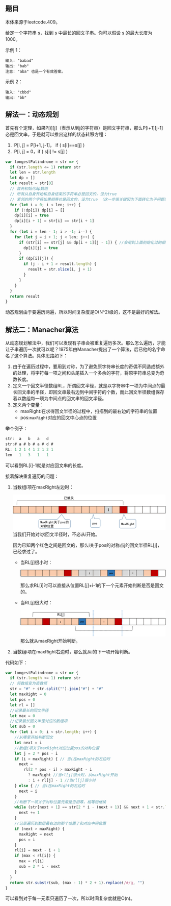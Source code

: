 ## 题目

本体来源于leetcode.409。	

给定一个字符串 s，找到 s 中最长的回文子串。你可以假设 s 的最大长度为 1000。

示例 1：

```
输入: "babad"
输出: "bab"
注意: "aba" 也是一个有效答案。
```

示例 2：

```
输入: "cbbd"
输出: "bb"
```

## 解法一：动态规划

首先有个定理，如果P\[i][j]（表示从到j的字符串）是回文字符串，那么P\[i+1][j-1]必是回文串。于是就可以推出这样的状态转移方程：

1. ​      P[i, j] = P[i+1, j-1]， if ( s[i]==s[j] )
2. ​      P[i, j] = 0，if ( s[i] != s[j] )

```js
var longestPalindrome = str => {
  if (str.length <= 1) return str
  let len = str.length
  let dp = []
  let result = str[0]
  // 首先初始化dp数组
  // 所有从自身开始和自身结束的字符串必是回文的，设为true
  // 紧邻的两个字符如果相等也是回文的，设为true （这一步很关键因为下面转化为子问题时，会被用到）
  for (let i = 0; i < len; i++) {
    if (!dp[i]) dp[i] = []
    dp[i][i] = true
    dp[i][i + 1] = str[i] == str[i + 1]
  }
  for (let i = len - 1; i > -1; i--) {
    for (let j = i + 1; j < len; j++) {
      if (str[i] == str[j] && dp[i + 1][j - 1]) { //会用到上面初始化过的相邻的两个元素dp结果
        dp[i][j] = true
      }
      if (dp[i][j]) {
        if (j - i + 1 > result.length) {
          result = str.slice(i, j + 1)
        }
      }
    }
  }
  return result
}
```

动态规划由于要遍历两遍，所以时间复杂度是O(N^2)级的，这不是最好的解法。

## 解法二：Manacher算法

从动态规划解法中，我们可以发现有子串会被重复遍历多次。那么怎么遍历，才能让子串遍历一次就可以呢？1975年由Manacher提出了一个算法，后已他的名字命名了这个算法。具体思路如下：

1. 由于在遍历过程中，要用到对称，为了避免原字符串长度的奇偶不同造成额外的处理，将字符每一项之间和头尾插入一个多余的字符，将原字符串总变为奇数长度。
2. 定义一个回文半径数组RL，所谓回文半径，就是以字符串中一项为中间点的最长回文串的半径，即回文串最右边到中间字符的个数，而此回文半径数组保存着以数组每一项为中间点的回文串的回文半径。
3. 定义两个变量：
   - maxRight:在求得回文半径的过程中，扫描到的最右边的字符串的位置
   - pos:`maxRight`对应的回文中心点的位置

举个例子：

```js
str:  a   b   a   d
str:# a # b # a # d #
RL: 1 2 1 4 1 2 1 2 1
len   1   3   1   1
```

可以看到RL[i]-1就是对应回文串的长度。

接着解决重复遍历的问题：

1. 当数组i项在maxRight左边时：

   ![01.png](./assets/算法-最长回文串/01.png)当我们开始对i求回文半径时，不必从i开始。

   因为已知两个红色之间是回文的，那么i关于pos的对称点j的回文半径RL[j]，已经求过了。

   - 当RL[j]很小时：

     ![02.png](./assets/算法-最长回文串/02.png)

     那么求RL[i]时可以直接从位置RL[j]+i-1的下一个元素开始判断是否是回文的。

   - 当RL[j]很大时：

     ![03.png](./assets/算法-最长回文串/03.png)那么就从maxRight开始判断。

2. 当数组i项在maxRight右边时，那么就从i的下一项开始判断。

代码如下：

```js
var longestPalindrome = str => {
  if (str.length <= 1) return str
  // 将数组变为奇数项
  str = "#" + str.split("").join("#") + "#"
  let maxRight = 0
  let pos = 0
  let rl = []
  //记录最长的回文半径
  let max = 0
  //记录最长回文半径对应的数组项
  let sub = 0
  for (let i = 0; i < str.length; i++) {
    //从哪里开始判断回文
    let next = i
    //数组i项关于maxRight对应位置pos的对称位置
    let j = 2 * pos - i
    if (i < maxRight) { // 当i在maxRight的左边时
      next =
        rl[2 * pos - i] > maxRight - i
          ? maxRight //当rl[j]很大时，从maxRight开始
          : i + rl[j] - 1 //当rl[j]很小时
    } else { // 当i在maxRight的右边时
      next = i
    }
    //判断下一项关于对称位置元素是否相等，相等则继续
    while (str[next + 1] == str[2 * i - (next + 1)] && next + 1 < str.length) {
      next += 1
    }
    //记录遍历到数组最右边的那个位置了和对应中间位置
    if (next > maxRight) {
      maxRight = next
      pos = i
    }
    rl[i] = next - i + 1
    if (max < rl[i]) {
      max = rl[i]
      sub = 2 * i - next
    }
  }
  return str.substr(sub, (max - 1) * 2 + 1).replace(/#/g, "")
}
```

可以看到对于每一元素只遍历了一次，所以时间复杂度就是O(n)。

